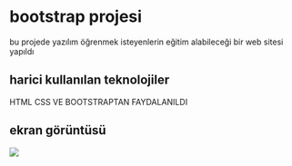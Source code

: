<h1>bootstrap projesi</h1>

<p>bu projede yazılım öğrenmek isteyenlerin eğitim alabileceği bir web sitesi yapıldı</p>

<h2>harici kullanılan teknolojiler</h2>

HTML CSS VE BOOTSTRAPTAN FAYDALANILDI

<h2>ekran görüntüsü</h2>

![](ekran.gif)